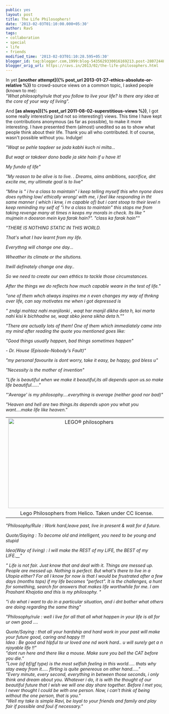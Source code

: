 ```yaml
---
public: yes
layout: post
title: The Life Philosophers!
date: '2013-02-03T01:10:00.000+05:30'
author: RavS
tags: 
- collaboration 
- special 
- life 
- friends
modified_time: '2013-02-03T01:10:28.595+05:30' 
blogger_id: tag:blogger.com,1999:blog-5435629330016169213.post-2807244824578560513 
blogger_orig_url: https://ravs.in/2013/02/the-life-philosophers.html
---
```


In yet **[another attempt]({% post_url 2013-01-27-ethics-absolute-or-relative %})** to crowd-source views on a common topic, I asked people (known to me):  
_"What philosophy/rule that you follow to live your life? Is there any idea at the core of your way of living"._ 

And **[as always]({% post_url 2011-08-02-superstitious-views %})**, I got some really interesting (and not so interesting!) views. This time I have kept the contributions anonymous (as far as possible), to make it more interesting. I have presented them (almost) unedited so as to show what people think about their life. Thank you all who contributed. It of course, wasn't possible without you. Indulge!

_"Waqt se pehle taqdeer se jada kabhi kuch ni milta..._

_But waqt or takdeer dono badle ja skte hain if u have it!_

_My funda of life"_

_"My reason to be alive is to live. . Dreams, aims ambitions, sacrifice, dnt excite me, my ultimate goal is to live"_

_"Mine is " i hv a class to maintain" i keep telling myself this whn nyone does does nything low/ ethically wrong/ with me, i feel like responding in tht same manner ( which i knw, i m capable of) but i cant stoop to their level n keep reminding my self of "i hv a class to maintain" this stops me from taking revenge many at times n keeps my morals in check. Its like " mujmein n doosron mein kya farak hain?". "class ka farak hain""_

_"THERE IS NOTHING STATIC IN THIS WORLD._

_That's what I hav learnt from my life._

_Everythng will change one day..._

_Wheather its climate or the situtions._

_Itwill definately change one day.._

_So we need to create our own ethtics to tackle those circumstances._

_After the things we do reflects how much capable weare in the test of life."_

_"one of them whch always inspires me n even changes my way of thnkng over life, can say motivates me when i got depressed is_

_" zndgi mohtaz nahi manjilonki , waqt har manjil dikha deta h, koi marta nahi kisi k bichhadne se, waqt sbko jeena sikha deta h.""_

_"There are actually lots of them! One of them which immediately came into my mind after reading the quote you mentioned goes like:_ 

_"Good things usually happen, bad things sometimes happen"_ 

_\- Dr. House (Episode-Nobody's Fault)"_

_"my personal favourite is dont worry, take it easy, be happy, god bless u"_

_"Necessity is the mother of invention"_

_"Life is beautiful when we make it beautiful,its all depends upon us.so make life beautiful......"_

_"'Average' is my philosophy....everything is average (neither good nor bad)"_

_"Heaven and hell are two things.its depends upon you what you want....make life like heaven."_  

<table align="center" cellpadding="0" cellspacing="0" class="tr-caption-container" style="margin-left: auto; margin-right: auto; text-align: center;"><tbody><tr><td style="text-align: center;"><a href="http://www.flickr.com/photos/helico/362481790/" style="margin-left: auto; margin-right: auto;" title="LEGO® philosophers by Helico, on Flickr"><img alt="LEGO® philosophers" height="287" src="http://farm1.staticflickr.com/124/362481790_d7c36bc88a.jpg" width="500"></a></td></tr><tr><td class="tr-caption" style="text-align: center;">Lego Philosophers from Helico. Taken under CC license.</td></tr></tbody></table>

_"Philosophy/Rule : Work hard,leave past, live in present & wait for d future._

_Quote/Saying : To become old and intelligent, you need to be young and stupid_

_Idea(Way of living) : I will make the REST of my LIFE, the BEST of my LIFE.__"_

_" Life is not fair. Just know that and deal with it. Things are messed up. People are messed up. Nothing is perfect. But what's there to live in a Utopia either? For all I know for now is that I would be frustrated after a few days (months tops) if my life becomes "perfect". It is the challenges, a hunt for something, search for answers that makes life worthwhile for me. I am Prashant Khajotia and this is my philosophy. "_

_"i do what i want to do in a particular situation, and i dnt bother what others are doing regarding the same thing"_

_"Philosophy/rule : well i live for all that all what happen in your life is all for ur own good ...._ 

_Quote/Saying : that all your hardship and hard work in your past will make your future good, caring and happy !!!_   
_Idea : Be good and hlpful to ur loved one nd work hard.. u will surely get a n njoyable life !!"_  
_"dont run here and there like a mouse. Make sure you bell the CAT before you die."_  
_"Love (of bf/gf type) is the most selfish feeling in this world..... thats why stay away from it..... flirting is quite genereous on other hand....."_  
_"Every minute, every second, everything in between those seconds, i only think and dream about you. Whatever i do, it is with the thought of our beautiful future that I wish we will one day share together. Before I met you, I never thought I could be with one person. Now, i can't think of being without the one person, that is you."_  
_"Well my take is simple Ravi, be loyal to your friends and family and play fair if possible and foul if necessary."_
